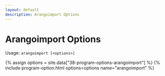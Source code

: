 ```yaml
---
layout: default
description: Arangoimport Options
---
```

Arangoimport Options
====================

Usage: `arangoimport [<options>]`

{% assign options = site.data["38-program-options-arangoimport"] %}
{% include program-option.html options=options name="arangoimport" %}
